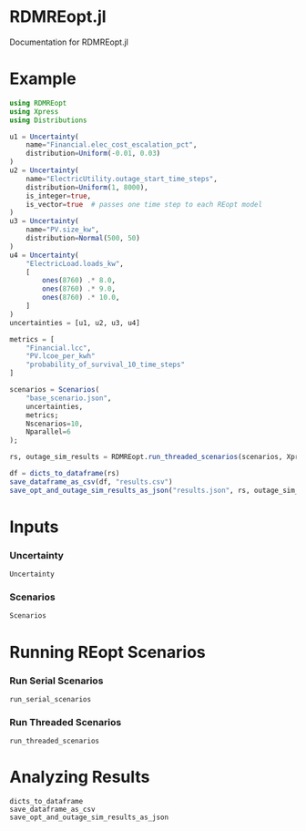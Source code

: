 # RDMREopt.jl

Documentation for RDMREopt.jl

# Example
```julia
using RDMREopt
using Xpress
using Distributions

u1 = Uncertainty(
    name="Financial.elec_cost_escalation_pct",
    distribution=Uniform(-0.01, 0.03)    
)
u2 = Uncertainty(
    name="ElectricUtility.outage_start_time_steps",
    distribution=Uniform(1, 8000),
    is_integer=true,
    is_vector=true  # passes one time step to each REopt model
)
u3 = Uncertainty(
    name="PV.size_kw",
    distribution=Normal(500, 50)    
)
u4 = Uncertainty(
    "ElectricLoad.loads_kw",
    [
        ones(8760) .* 8.0,
        ones(8760) .* 9.0,
        ones(8760) .* 10.0,
    ]
)
uncertainties = [u1, u2, u3, u4]

metrics = [
    "Financial.lcc",
    "PV.lcoe_per_kwh"
    "probability_of_survival_10_time_steps"
]

scenarios = Scenarios(
    "base_scenario.json",
    uncertainties,
    metrics;
    Nscenarios=10,
    Nparallel=6
);

rs, outage_sim_results = RDMREopt.run_threaded_scenarios(scenarios, Xpress.Optimizer; remove_series=true);

df = dicts_to_dataframe(rs)
save_dataframe_as_csv(df, "results.csv")
save_opt_and_outage_sim_results_as_json("results.json", rs, outage_sim_results)

```

# Inputs

### Uncertainty
```@docs
Uncertainty
```
### Scenarios
```@docs
Scenarios
```

# Running REopt Scenarios
### Run Serial Scenarios
```@docs
run_serial_scenarios
```
### Run Threaded Scenarios
```@docs
run_threaded_scenarios
```

# Analyzing Results
```@docs
dicts_to_dataframe
save_dataframe_as_csv
save_opt_and_outage_sim_results_as_json
```